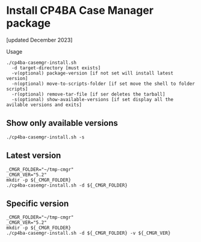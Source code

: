 # Install CP4BA Case Manager package

[updated December 2023]

Usage

```
./cp4ba-casemgr-install.sh
  -d target-directory [must exists]
  -v(optional) package-version [if not set will install latest version]
  -n(optional) move-to-scripts-folder [if set move the shell to folder scripts]
  -r(optional) remove-tar-file [if ser deletes the tarball]
  -s(optional) show-available-versions [if set display all the avilable versions and exits]
```

## Show only available versions
```
./cp4ba-casemgr-install.sh -s
```

## Latest version
```
_CMGR_FOLDER="~/tmp-cmgr"
_CMGR_VER="5.2"
mkdir -p ${_CMGR_FOLDER}
./cp4ba-casemgr-install.sh -d ${_CMGR_FOLDER}
```

## Specific version
```
_CMGR_FOLDER="~/tmp-cmgr"
_CMGR_VER="5.2"
mkdir -p ${_CMGR_FOLDER}
./cp4ba-casemgr-install.sh -d ${_CMGR_FOLDER} -v ${_CMGR_VER}
```



